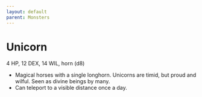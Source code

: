 ```yaml
---
layout: default
parent: Monsters
---
```

# Unicorn
4 HP, 12 DEX, 14 WIL, horn (d8)
-   Magical horses with a single longhorn. Unicorns are timid, but proud
    and wilful. Seen as divine beings by many.
-   Can teleport to a visible distance once a day.
